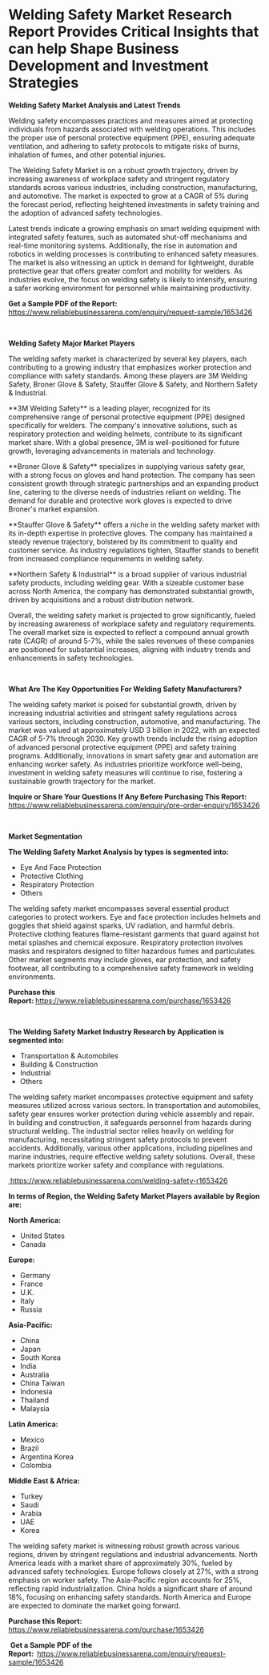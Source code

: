 <p><h1>Welding Safety Market Research Report Provides Critical Insights that can help Shape Business Development and Investment Strategies</h1></p><p><strong>Welding Safety Market Analysis and Latest Trends</strong></p>
<p><p>Welding safety encompasses practices and measures aimed at protecting individuals from hazards associated with welding operations. This includes the proper use of personal protective equipment (PPE), ensuring adequate ventilation, and adhering to safety protocols to mitigate risks of burns, inhalation of fumes, and other potential injuries.</p><p>The Welding Safety Market is on a robust growth trajectory, driven by increasing awareness of workplace safety and stringent regulatory standards across various industries, including construction, manufacturing, and automotive. The market is expected to grow at a CAGR of 5% during the forecast period, reflecting heightened investments in safety training and the adoption of advanced safety technologies.</p><p>Latest trends indicate a growing emphasis on smart welding equipment with integrated safety features, such as automated shut-off mechanisms and real-time monitoring systems. Additionally, the rise in automation and robotics in welding processes is contributing to enhanced safety measures. The market is also witnessing an uptick in demand for lightweight, durable protective gear that offers greater comfort and mobility for welders. As industries evolve, the focus on welding safety is likely to intensify, ensuring a safer working environment for personnel while maintaining productivity.</p></p>
<p><strong>Get a Sample PDF of the Report:&nbsp;</strong> <a href="https://www.reliablebusinessarena.com/enquiry/request-sample/1653426?utm_campaign=2635&utm_medium=2&utm_source=Github&utm_content=ia&utm_term=16042025&utm_id=welding-safety">https://www.reliablebusinessarena.com/enquiry/request-sample/1653426</a></p>
<p>&nbsp;</p>
<p><strong>Welding Safety Major Market Players</strong></p>
<p><p>The welding safety market is characterized by several key players, each contributing to a growing industry that emphasizes worker protection and compliance with safety standards. Among these players are 3M Welding Safety, Broner Glove & Safety, Stauffer Glove & Safety, and Northern Safety & Industrial.</p><p>**3M Welding Safety** is a leading player, recognized for its comprehensive range of personal protective equipment (PPE) designed specifically for welders. The company's innovative solutions, such as respiratory protection and welding helmets, contribute to its significant market share. With a global presence, 3M is well-positioned for future growth, leveraging advancements in materials and technology.</p><p>**Broner Glove & Safety** specializes in supplying various safety gear, with a strong focus on gloves and hand protection. The company has seen consistent growth through strategic partnerships and an expanding product line, catering to the diverse needs of industries reliant on welding. The demand for durable and protective work gloves is expected to drive Broner's market expansion.</p><p>**Stauffer Glove & Safety** offers a niche in the welding safety market with its in-depth expertise in protective gloves. The company has maintained a steady revenue trajectory, bolstered by its commitment to quality and customer service. As industry regulations tighten, Stauffer stands to benefit from increased compliance requirements in welding safety.</p><p>**Northern Safety & Industrial** is a broad supplier of various industrial safety products, including welding gear. With a sizeable customer base across North America, the company has demonstrated substantial growth, driven by acquisitions and a robust distribution network.</p><p>Overall, the welding safety market is projected to grow significantly, fueled by increasing awareness of workplace safety and regulatory requirements. The overall market size is expected to reflect a compound annual growth rate (CAGR) of around 5-7%, while the sales revenues of these companies are positioned for substantial increases, aligning with industry trends and enhancements in safety technologies.</p></p>
<p>&nbsp;</p>
<p><strong>What Are The Key Opportunities For Welding Safety Manufacturers?</strong></p>
<p><p>The welding safety market is poised for substantial growth, driven by increasing industrial activities and stringent safety regulations across various sectors, including construction, automotive, and manufacturing. The market was valued at approximately USD 3 billion in 2022, with an expected CAGR of 5-7% through 2030. Key growth trends include the rising adoption of advanced personal protective equipment (PPE) and safety training programs. Additionally, innovations in smart safety gear and automation are enhancing worker safety. As industries prioritize workforce well-being, investment in welding safety measures will continue to rise, fostering a sustainable growth trajectory for the market.</p></p>
<p><strong>Inquire or Share Your Questions If Any Before Purchasing This Report:</strong> <a href="https://www.reliablebusinessarena.com/enquiry/pre-order-enquiry/1653426?utm_campaign=2635&utm_medium=2&utm_source=Github&utm_content=ia&utm_term=16042025&utm_id=welding-safety">https://www.reliablebusinessarena.com/enquiry/pre-order-enquiry/1653426</a></p>
<p>&nbsp;</p>
<p><strong>Market Segmentation</strong></p>
<p><strong>The Welding Safety Market Analysis by types is segmented into:</strong></p>
<p><ul><li>Eye And Face Protection</li><li>Protective Clothing</li><li>Respiratory Protection</li><li>Others</li></ul></p>
<p><p>The welding safety market encompasses several essential product categories to protect workers. Eye and face protection includes helmets and goggles that shield against sparks, UV radiation, and harmful debris. Protective clothing features flame-resistant garments that guard against hot metal splashes and chemical exposure. Respiratory protection involves masks and respirators designed to filter hazardous fumes and particulates. Other market segments may include gloves, ear protection, and safety footwear, all contributing to a comprehensive safety framework in welding environments.</p></p>
<p><strong>Purchase this Report:&nbsp;</strong><a href="https://www.reliablebusinessarena.com/purchase/1653426?utm_campaign=2635&utm_medium=2&utm_source=Github&utm_content=ia&utm_term=16042025&utm_id=welding-safety">https://www.reliablebusinessarena.com/purchase/1653426</a></p>
<p>&nbsp;</p>
<p><strong>The Welding Safety Market Industry Research by Application is segmented into:</strong></p>
<p><ul><li>Transportation & Automobiles</li><li>Building & Construction</li><li>Industrial</li><li>Others</li></ul></p>
<p><p>The welding safety market encompasses protective equipment and safety measures utilized across various sectors. In transportation and automobiles, safety gear ensures worker protection during vehicle assembly and repair. In building and construction, it safeguards personnel from hazards during structural welding. The industrial sector relies heavily on welding for manufacturing, necessitating stringent safety protocols to prevent accidents. Additionally, various other applications, including pipelines and marine industries, require effective welding safety solutions. Overall, these markets prioritize worker safety and compliance with regulations.</p></p>
<p><a href="https://www.reliablebusinessarena.com/welding-safety-r1653426?utm_campaign=2635&utm_medium=2&utm_source=Github&utm_content=ia&utm_term=16042025&utm_id=welding-safety">&nbsp;https://www.reliablebusinessarena.com/welding-safety-r1653426</a></p>
<p><strong>In terms of Region, the Welding Safety Market Players available by Region are:</strong></p>
<p>
    <p> <strong> North America: </strong>
        <ul>
            <li>United States</li>
            <li>Canada</li>
        </ul>
        </p> 
    <p> <strong> Europe: </strong>
        <ul>
            <li>Germany</li>
            <li>France</li>
            <li>U.K.</li>
            <li>Italy</li>
            <li>Russia</li>
        </ul>
        </p> 
    <p> <strong> Asia-Pacific: </strong>
        <ul>
            <li>China</li>
            <li>Japan</li>
            <li>South Korea</li>
            <li>India</li>
            <li>Australia</li>
            <li>China Taiwan</li>
            <li>Indonesia</li>
            <li>Thailand</li>
            <li>Malaysia</li>
        </ul>
        </p> 
    <p> <strong> Latin America: </strong>
        <ul>
            <li>Mexico</li>
            <li>Brazil</li>
            <li>Argentina Korea</li>
            <li>Colombia</li>
        </ul>
        </p> 
    <p> <strong> Middle East & Africa: </strong>
        <ul>
            <li>Turkey</li>
            <li>Saudi</li>
            <li>Arabia</li>
            <li>UAE</li>
            <li>Korea</li>
        </ul>
    </p>
    </p>
<p><p>The welding safety market is witnessing robust growth across various regions, driven by stringent regulations and industrial advancements. North America leads with a market share of approximately 30%, fueled by advanced safety technologies. Europe follows closely at 27%, with a strong emphasis on worker safety. The Asia-Pacific region accounts for 25%, reflecting rapid industrialization. China holds a significant share of around 18%, focusing on enhancing safety standards. North America and Europe are expected to dominate the market going forward.</p></p>
<p><strong>Purchase this Report: </strong><a href="https://www.reliablebusinessarena.com/purchase/1653426?utm_campaign=2635&utm_medium=2&utm_source=Github&utm_content=ia&utm_term=16042025&utm_id=welding-safety">https://www.reliablebusinessarena.com/purchase/1653426</a></p>
<p>&nbsp;<strong>Get a Sample PDF of the Report:&nbsp;&nbsp;</strong><a href="https://www.reliablebusinessarena.com/enquiry/request-sample/1653426?utm_campaign=2635&utm_medium=2&utm_source=Github&utm_content=ia&utm_term=16042025&utm_id=welding-safety">https://www.reliablebusinessarena.com/enquiry/request-sample/1653426</a></p>
<p><strong></strong></p>
<p><p></p><p></p><p></p></p>